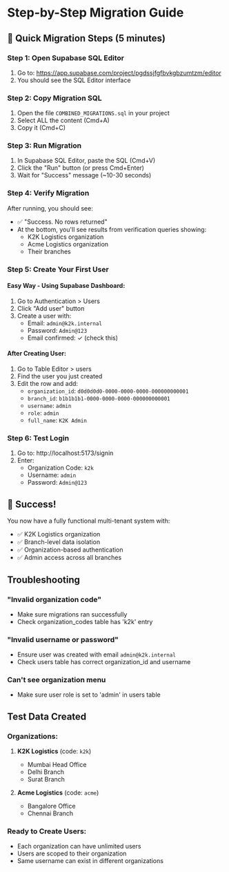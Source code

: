 # Step-by-Step Migration Guide

## 🚀 Quick Migration Steps (5 minutes)

### Step 1: Open Supabase SQL Editor
1. Go to: https://app.supabase.com/project/pgdssjfgfbvkgbzumtzm/editor
2. You should see the SQL Editor interface

### Step 2: Copy Migration SQL
1. Open the file `COMBINED_MIGRATIONS.sql` in your project
2. Select ALL the content (Cmd+A)
3. Copy it (Cmd+C)

### Step 3: Run Migration
1. In Supabase SQL Editor, paste the SQL (Cmd+V)
2. Click the "Run" button (or press Cmd+Enter)
3. Wait for "Success" message (~10-30 seconds)

### Step 4: Verify Migration
After running, you should see:
- ✅ "Success. No rows returned"
- At the bottom, you'll see results from verification queries showing:
  - K2K Logistics organization
  - Acme Logistics organization
  - Their branches

### Step 5: Create Your First User

#### Easy Way - Using Supabase Dashboard:
1. Go to Authentication > Users
2. Click "Add user" button
3. Create a user with:
   - Email: `admin@k2k.internal`
   - Password: `Admin@123`
   - Email confirmed: ✓ (check this)

#### After Creating User:
1. Go to Table Editor > users
2. Find the user you just created
3. Edit the row and add:
   - `organization_id`: `d0d0d0d0-0000-0000-0000-000000000001`
   - `branch_id`: `b1b1b1b1-0000-0000-0000-000000000001`
   - `username`: `admin`
   - `role`: `admin`
   - `full_name`: `K2K Admin`

### Step 6: Test Login
1. Go to: http://localhost:5173/signin
2. Enter:
   - Organization Code: `k2k`
   - Username: `admin`
   - Password: `Admin@123`

## 🎉 Success!

You now have a fully functional multi-tenant system with:
- ✅ K2K Logistics organization
- ✅ Branch-level data isolation
- ✅ Organization-based authentication
- ✅ Admin access across all branches

## Troubleshooting

### "Invalid organization code"
- Make sure migrations ran successfully
- Check organization_codes table has 'k2k' entry

### "Invalid username or password"
- Ensure user was created with email `admin@k2k.internal`
- Check users table has correct organization_id and username

### Can't see organization menu
- Make sure user role is set to 'admin' in users table

## Test Data Created

### Organizations:
1. **K2K Logistics** (code: `k2k`)
   - Mumbai Head Office
   - Delhi Branch
   - Surat Branch

2. **Acme Logistics** (code: `acme`)
   - Bangalore Office
   - Chennai Branch

### Ready to Create Users:
- Each organization can have unlimited users
- Users are scoped to their organization
- Same username can exist in different organizations